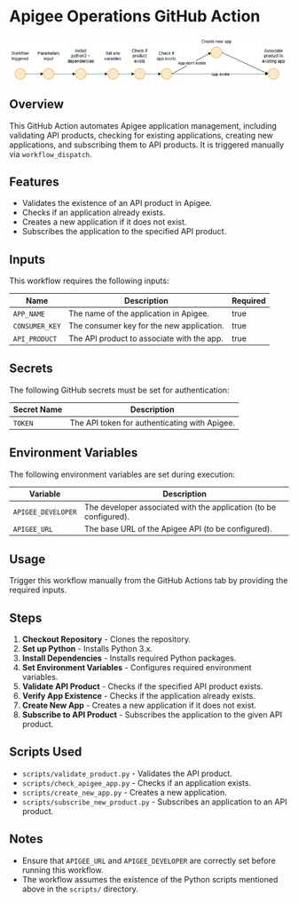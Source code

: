 # Apigee Operations GitHub Action

![Diagram](https://raw.githubusercontent.com/laur211/apigee-operations/master/apigee_workflow_diagram.drawio.png)

## Overview
This GitHub Action automates Apigee application management, including validating API products, checking for existing applications, creating new applications, and subscribing them to API products. It is triggered manually via `workflow_dispatch`.

## Features
- Validates the existence of an API product in Apigee.
- Checks if an application already exists.
- Creates a new application if it does not exist.
- Subscribes the application to the specified API product.

## Inputs
This workflow requires the following inputs:

| Name          | Description                                    | Required |
|---------------|------------------------------------------------|----------|
| `APP_NAME`    | The name of the application in Apigee.         | true |
| `CONSUMER_KEY`| The consumer key for the new application.      | true |
| `API_PRODUCT` | The API product to associate with the app.     | true |

## Secrets
The following GitHub secrets must be set for authentication:

| Secret Name  | Description |
|-------------|-------------|
| `TOKEN`      | The API token for authenticating with Apigee. |

## Environment Variables
The following environment variables are set during execution:

| Variable          | Description |
|------------------|-------------|
| `APIGEE_DEVELOPER` | The developer associated with the application (to be configured). |
| `APIGEE_URL`       | The base URL of the Apigee API (to be configured). |

## Usage
Trigger this workflow manually from the GitHub Actions tab by providing the required inputs.

## Steps
1. **Checkout Repository** - Clones the repository.
2. **Set up Python** - Installs Python 3.x.
3. **Install Dependencies** - Installs required Python packages.
4. **Set Environment Variables** - Configures required environment variables.
5. **Validate API Product** - Checks if the specified API product exists.
6. **Verify App Existence** - Checks if the application already exists.
7. **Create New App** - Creates a new application if it does not exist.
8. **Subscribe to API Product** - Subscribes the application to the given API product.

## Scripts Used
- `scripts/validate_product.py` - Validates the API product.
- `scripts/check_apigee_app.py` - Checks if an application exists.
- `scripts/create_new_app.py` - Creates a new application.
- `scripts/subscribe_new_product.py` - Subscribes an application to an API product.

## Notes
- Ensure that `APIGEE_URL` and `APIGEE_DEVELOPER` are correctly set before running this workflow.
- The workflow assumes the existence of the Python scripts mentioned above in the `scripts/` directory.

